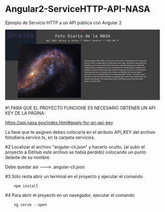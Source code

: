 # Angular2-ServiceHTTP-API-NASA
Ejemplo de Servicio HTTP  a un API pública con Angular 2

![Alt text](https://github.com/JAreina/Angular2-ServiceHTTP-API-NASA/blob/master/2017-08-17_22-34-49.png)

#1 
PARA QUE EL PROYECTO FUNCIONE ES NECESARIO OBTENER UN API KEY DE LA PÁGINA:

   https://api.nasa.gov/index.html#apply-for-an-api-key


   La llave que te asignen debes colocarla en el atributo API_KEY 
   del archivo fotodiaria.service.ts, en la carpeta servicios.

#2 
Localizar el archivo "angular-cli.json" y hacerlo oculto, (al subir el proyecto a GitHub este archivo se había perdido) 
   colocando un punto delante de su nombre.
   
   Debe quedar así --->  .angular-cli.json

#3 
Sólo resta abrir un terminal en el proyecto y ejecutar el comando 

        npm install

#4 
Para abrir el proyecto en un navegador, ejecutar el comando

        ng serve --open




